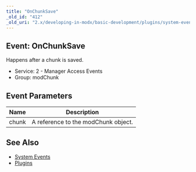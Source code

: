 ```yaml
---
title: "OnChunkSave"
_old_id: "412"
_old_uri: "2.x/developing-in-modx/basic-development/plugins/system-events/onchunksave"
---
```


## Event: OnChunkSave

Happens after a chunk is saved.

- Service: 2 - Manager Access Events
- Group: modChunk

## Event Parameters

| Name  | Description                         |
| ----- | ----------------------------------- |
| chunk | A reference to the modChunk object. |

## See Also

- [System Events](extending-modx/plugins/system-events "System Events")
- [Plugins](extending-modx/plugins "Plugins")

